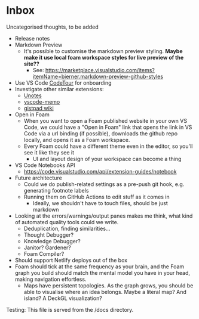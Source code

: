# Inbox

Uncategorised thoughts, to be added

- Release notes
- Markdown Preview
  - It's possible to customise the markdown preview styling. **Maybe make it use local foam workspace styles for live preview of the site??**
    - See: <https://marketplace.visualstudio.com/items?itemName=bierner.markdown-preview-github-styles>
- Use VS Code [CodeTour](https://marketplace.visualstudio.com/items?itemName=vsls-contrib.codetour) for onboarding
- Investigate other similar extensions:
  - [Unotes](https://marketplace.visualstudio.com/items?itemName=ryanmcalister.Unotes)
  - [vscode-memo](https://github.com/svsool/vscode-memo)
  - [gistpad wiki](https://github.com/jevakallio/gistpad/tree/master/src/repos/wiki)
- Open in Foam
  - When you want to open a Foam published website in your own VS Code, we could have a "Open in Foam" link that opens the link in VS Code via a url binding (if possible), downloads the github repo locally, and opens it as a Foam workspace.
  - Every Foam could have a different theme even in the editor, so you'll see it like they see it
    - UI and layout design of your workspace can become a thing
- VS Code Notebooks API
  - <https://code.visualstudio.com/api/extension-guides/notebook>
- Future architecture
  - Could we do publish-related settings as a pre-push git hook, e.g. generating footnote labels
  - Running them on GitHub Actions to edit stuff as it comes in
    - Ideally, we shouldn't have to touch files, should be just markdown
- Looking at the errors/warnings/output panes makes me think, what kind of automated quality tools could we write.
  - Deduplication, finding similarities...
  - Thought Debugger?
  - Knowledge Debugger?
  - Janitor? Gardener?
  - Foam Compiler?
- Should support Netlify deploys out of the box
- Foam should tick at the same frequency as your brain, and the Foam graph you build should match the mental model you have in your head, making navigation effortless.
  - Maps have persistent topologies. As the graph grows, you should be able to visualise where an idea belongs. Maybe a literal map? And island? A DeckGL visualization?

Testing: This file is served from the /docs directory.
